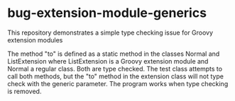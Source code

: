 bug-extension-module-generics
=============================
This repository demonstrates a simple type checking issue for Groovy extension modules

The method "to" is defined as a static method in the classes Normal and ListExtension where ListExtension is a Groovy extension module and Normal a regular class.  Both are type checked.  The test class attempts to call both methods, but the "to" method in the extension class will not type check with the generic parameter.  The program works when type checking is removed.

